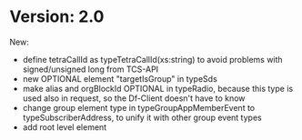 # Version: 2.0

New:
- define tetraCallId as typeTetraCallId(xs:string) to avoid problems with signed/unsigned long from TCS-API
- new OPTIONAL element "targetIsGroup" in typeSds
- make alias and orgBlockId OPTIONAL in typeRadio, because this type is used also in request, so the Df-Client doesn't have to know
- change group element type in typeGroupAppMemberEvent to typeSubscriberAddress, to unify it with other group event types
- add root level element <drgw>